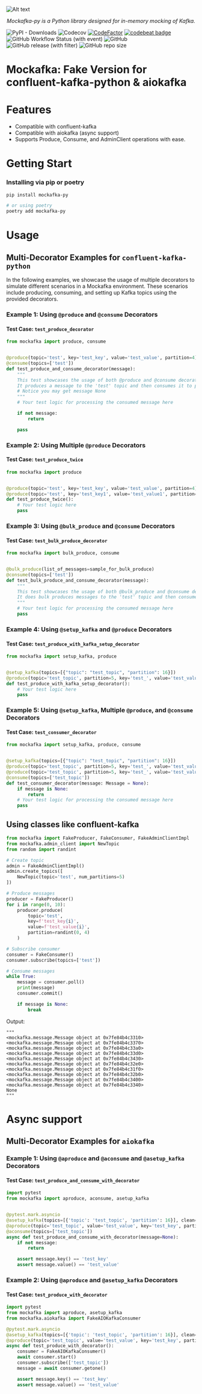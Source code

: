 ![Alt text](banner.png)
<p align="center">
    <em>Mockafka-py is a Python library designed for in-memory mocking of Kafka.</em>
</p>

![PyPI - Downloads](https://img.shields.io/pypi/dm/mockafka-py)
![Codecov](https://img.shields.io/codecov/c/github/alm0ra/mockafka-py)
[![CodeFactor](https://www.codefactor.io/repository/github/alm0ra/mockafka-py/badge)](https://www.codefactor.io/repository/github/alm0ra/mockafka-py)
[![codebeat badge](https://codebeat.co/badges/9cda14cf-3aac-438f-a6f7-c67517d7d74f)](https://codebeat.co/projects/github-com-alm0ra-mockafka-py-main)
![GitHub Workflow Status (with event)](https://img.shields.io/github/actions/workflow/status/alm0ra/mockafka-py/python-app.yml)
![GitHub](https://img.shields.io/github/license/alm0ra/mockafka-py)
![GitHub release (with filter)](https://img.shields.io/github/v/release/alm0ra/mockafka-py)
![GitHub repo size](https://img.shields.io/github/repo-size/alm0ra/mockafka-py)

# Mockafka: Fake Version for confluent-kafka-python & aiokafka

# Features

- Compatible with confluent-kafka
- Compatible with aiokafka (async support)
- Supports Produce, Consume, and AdminClient operations with ease.


# Getting Start

### Installing via pip or poetry

```bash
pip install mockafka-py

# or using poetry
poetry add mockafka-py
```


# Usage

## Multi-Decorator Examples for `confluent-kafka-python`

In the following examples, we showcase the usage of multiple decorators to simulate different scenarios in a Mockafka
environment. These scenarios include producing, consuming, and setting up Kafka topics using the provided decorators.

### Example 1: Using `@produce` and `@consume` Decorators

#### Test Case: `test_produce_decorator`

```python
from mockafka import produce, consume


@produce(topic='test', key='test_key', value='test_value', partition=4)
@consume(topics=['test'])
def test_produce_and_consume_decorator(message):
    """
    This test showcases the usage of both @produce and @consume decorators in a single test case.
    It produces a message to the 'test' topic and then consumes it to perform further logic.
    # Notice you may get message None
    """
    # Your test logic for processing the consumed message here

    if not message:
        return

    pass

```

### Example 2: Using Multiple `@produce` Decorators

#### Test Case: `test_produce_twice`

```python
from mockafka import produce


@produce(topic='test', key='test_key', value='test_value', partition=4)
@produce(topic='test', key='test_key1', value='test_value1', partition=0)
def test_produce_twice():
    # Your test logic here
    pass
```

### Example 3: Using `@bulk_produce` and `@consume` Decorators

#### Test Case: `test_bulk_produce_decorator`

```python
from mockafka import bulk_produce, consume


@bulk_produce(list_of_messages=sample_for_bulk_produce)
@consume(topics=['test'])
def test_bulk_produce_and_consume_decorator(message):
    """
    This test showcases the usage of both @bulk_produce and @consume decorators in a single test case.
    It does bulk produces messages to the 'test' topic and then consumes them to perform further logic.
    """
    # Your test logic for processing the consumed message here
    pass

```

### Example 4: Using `@setup_kafka` and `@produce` Decorators

#### Test Case: `test_produce_with_kafka_setup_decorator`

```python
from mockafka import setup_kafka, produce


@setup_kafka(topics=[{"topic": "test_topic", "partition": 16}])
@produce(topic='test_topic', partition=5, key='test_', value='test_value1')
def test_produce_with_kafka_setup_decorator():
    # Your test logic here
    pass
```

### Example 5: Using `@setup_kafka`, Multiple `@produce`, and `@consume` Decorators

#### Test Case: `test_consumer_decorator`

```python
from mockafka import setup_kafka, produce, consume


@setup_kafka(topics=[{"topic": "test_topic", "partition": 16}])
@produce(topic='test_topic', partition=5, key='test_', value='test_value1')
@produce(topic='test_topic', partition=5, key='test_', value='test_value1')
@consume(topics=['test_topic'])
def test_consumer_decorator(message: Message = None):
    if message is None:
        return
    # Your test logic for processing the consumed message here
    pass
```

## Using classes like confluent-kafka

```python
from mockafka import FakeProducer, FakeConsumer, FakeAdminClientImpl
from mockafka.admin_client import NewTopic
from random import randint

# Create topic
admin = FakeAdminClientImpl()
admin.create_topics([
    NewTopic(topic='test', num_partitions=5)
])

# Produce messages
producer = FakeProducer()
for i in range(0, 10):
    producer.produce(
        topic='test',
        key=f'test_key{i}',
        value=f'test_value{i}',
        partition=randint(0, 4)
    )

# Subscribe consumer
consumer = FakeConsumer()
consumer.subscribe(topics=['test'])

# Consume messages
while True:
    message = consumer.poll()
    print(message)
    consumer.commit()

    if message is None:
        break
```

Output:

```
"""
<mockafka.message.Message object at 0x7fe84b4c3310>
<mockafka.message.Message object at 0x7fe84b4c3370>
<mockafka.message.Message object at 0x7fe84b4c33a0>
<mockafka.message.Message object at 0x7fe84b4c33d0>
<mockafka.message.Message object at 0x7fe84b4c3430>
<mockafka.message.Message object at 0x7fe84b4c32e0>
<mockafka.message.Message object at 0x7fe84b4c31f0>
<mockafka.message.Message object at 0x7fe84b4c32b0>
<mockafka.message.Message object at 0x7fe84b4c3400>
<mockafka.message.Message object at 0x7fe84b4c3340>
None
"""
```
# Async support
## Multi-Decorator Examples for `aiokafka`

### Example 1: Using `@aproduce` and `@aconsume` and `@asetup_kafka` Decorators

#### Test Case: `test_produce_and_consume_with_decorator`

```python
import pytest
from mockafka import aproduce, aconsume, asetup_kafka


@pytest.mark.asyncio
@asetup_kafka(topics=[{'topic': 'test_topic', 'partition': 16}], clean=True)
@aproduce(topic='test_topic', value='test_value', key='test_key', partition=0)
@aconsume(topics=['test_topic'])
async def test_produce_and_consume_with_decorator(message=None):
    if not message:
        return

    assert message.key() == 'test_key'
    assert message.value() == 'test_value'
```

### Example 2: Using `@aproduce` and `@asetup_kafka` Decorators

#### Test Case: `test_produce_with_decorator`

```python
import pytest
from mockafka import aproduce, asetup_kafka
from mockafka.aiokafka import FakeAIOKafkaConsumer

@pytest.mark.asyncio
@asetup_kafka(topics=[{'topic': 'test_topic', 'partition': 16}], clean=True)
@aproduce(topic='test_topic', value='test_value', key='test_key', partition=0)
async def test_produce_with_decorator():
    consumer = FakeAIOKafkaConsumer()
    await consumer.start()
    consumer.subscribe(['test_topic'])
    message = await consumer.getone()

    assert message.key() == 'test_key'
    assert message.value() == 'test_value'
```
